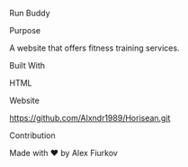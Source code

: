 Run Buddy

Purpose

A website that offers fitness training services.

Built With

HTML

Website

https://github.com/Alxndr1989/Horisean.git

Contribution

Made with ❤️ by Alex Fiurkov 
